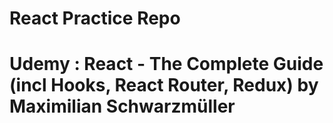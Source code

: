 # React Practice Repo
# Udemy : React - The Complete Guide (incl Hooks, React Router, Redux) by Maximilian Schwarzmüller